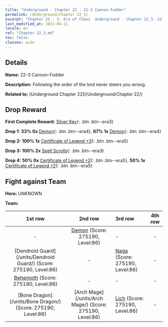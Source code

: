 ```yaml
---
title: "Underground - Chapter 22 - 22-3 Cannon-Fodder"
permalink: /Underground/Chapter 22_3/
excerpt: "Chapter 22 - 3. Era of Chaos  Underground - Chapter 22_3. 22-3 Cannon-Fodder"
last_modified_at: 2021-04-11
locale: en
ref: "Chapter 22_3.md"
toc: false
classes: wide
---
```


## Details

 **Name:** 22-3 Cannon-Fodder

 **Description:** Following the order of the lord never steers you wrong.

 **Related to:** [Underground Chapter 22](/Underground/Chapter 22/)

## Drop Reward

 **First Complete Reward:** [Silver Key](/Items/con_693/){: .btn .btn--era3}

 **Drop 1:** **33% 0x** [Demon](/Items/unt_229/){: .btn .btn--era4}, **67% 1x** [Demon](/Items/unt_229/){: .btn .btn--era4}

 **Drop 2:** **100% 1x** [Certificate of Legend +3](/Items/mat_88/){: .btn .btn--era5}

 **Drop 3:** **100% 2x** [Spell Scrolls](/Items/con_694/){: .btn .btn--era3}

 **Drop 4:** **50% 0x** [Certificate of Legend +2](/Items/mat_81/){: .btn .btn--era5}, **50% 1x** [Certificate of Legend +2](/Items/mat_81/){: .btn .btn--era5}


## Fight against Team
 **Hero:** UNKNOWN

 **Team:**


  | 1st row | 2nd row | 3rd row | 4th row |
  |:----:|:----:|:----|:----:|
  | - | [Demon](/units/Demon/) (Score: 275190, Level:86)  | - | - |
  | [Dendroid Guard](/units/Dendroid Guard/) (Score: 275190, Level:86)  | - | [Naga](/units/Naga/) (Score: 275190, Level:86)  | - |
  | [Behemoth](/units/Behemoth/) (Score: 275190, Level:86)  | - | - | - |
  | [Bone Dragon](/units/Bone Dragon/) (Score: 275190, Level:86)  | [Arch Mage](/units/Arch Mage/) (Score: 275190, Level:86)  | [Lich](/units/Lich/) (Score: 275190, Level:86)  | - |


